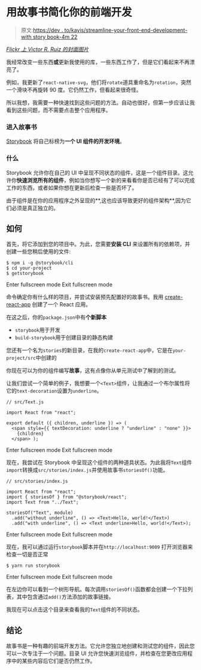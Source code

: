 # 用故事书简化你的前端开发

> 原文:[https://dev . to/kayis/streamline-your-front-end-development-with story book-4m 22](https://dev.to/kayis/streamline-your-front-end-development-with-storybook--4m22)

*[Flickr 上 Victor R. Ruiz 的封面图片](https://www.flickr.com/photos/rvr/)*

我经常改变一些东西**或**更新我使用的库，一些东西工作了，但是它们看起来不再漂亮了。

例如，我更新了`react-native-svg`，他们将`rotate`道具重命名为`rotation`，突然一个滑块不再旋转 90 度。它仍然工作，但看起来很奇怪。

所以我想，我需要一种快速找到这些问题的方法。自动也很好，但第一步应该让我看到这些问题，而不需要点击整个应用程序。

### 进入故事书

[Storybook](https://storybook.js.org/) 将自己标榜为**一个 UI 组件的开发环境**。

### 什么

Storybook 允许你在自己的 UI 中呈现不同状态的组件，这是一个组件目录。这允许你**快速浏览所有的组件**，例如当你想写一个新的来看看你是否已经有了可以完成工作的东西，或者如果你想在更新后检查一些是否坏了。

由于组件是在你的应用程序之外呈现的**,这也应该导致更好的组件架构**,因为它们必须是真正独立的。

## 如何

首先，将它添加到您的项目中。为此，您需要**安装 CLI** 来设置所有的依赖项，并创建一些您稍后使用的文件:

```
$ npm i -g @storybook/cli
$ cd your-project
$ getstorybook 
```

Enter fullscreen mode Exit fullscreen mode

命令确定你有什么样的项目，并尝试安装预先配置好的故事书。我用 [create-react-app](https://github.com/facebook/create-react-app) 创建了一个 React 应用。

在这之后，你的`package.json`中有**个新脚本**

*   `storybook`用于开发
*   `build-storybook`用于创建目录的静态构建

您还有一个名为`stories`的新目录，在我的`create-react-app`中，它是在`your-project/src`中创建的

你现在可以为你的组件编写**故事**，这有点像你从单元测试中了解到的测试。

让我们尝试一个简单的例子，我想要一个`<Text>`组件，让我通过一个布尔属性将它的`text-decoration`设置为`underline`。

```
// src/Text.js

import React from "react";

export default ({ children, underline }) => (
  <span style={{ textDecoration: underline ? "underline" : "none" }}>
    {children}
  </span> ); 
```

Enter fullscreen mode Exit fullscreen mode

现在，我尝试在 Storybook 中呈现这个组件的两种道具状态。为此我将`Text`组件`import`转换成`src/stories/index.js`并使用故事书`storiesOf()`功能。

```
// src/stories/index.js

import React from "react";
import { storiesOf } from "@storybook/react";
import Text from "../Text";

storiesOf("Text", module)
  .add("without underline", () => <Text>Hello, world!</Text>)
  .add("with underline", () => <Text underline>Hello, world!</Text>); 
```

Enter fullscreen mode Exit fullscreen mode

现在，我可以通过运行`storybook`脚本并在`http://localhost:9009`
打开浏览器来检查一切是否正常

```
$ yarn run storybook 
```

Enter fullscreen mode Exit fullscreen mode

在左边你可以看到一个树形导航。每次调用`storiesOf()`函数都会创建一个下拉列表，其中包含通过`add()`方法添加的故事链接。

我现在可以点击这个目录来查看我的`Text`组件的不同状态。

## 结论

故事书是一种有趣的前端开发方法。它允许您独立地创建和测试您的组件，因此您可以一次专注于一个问题。目录 UI 允许您快速浏览组件，并检查在您更改应用程序中的某些内容后它们是否仍然工作。